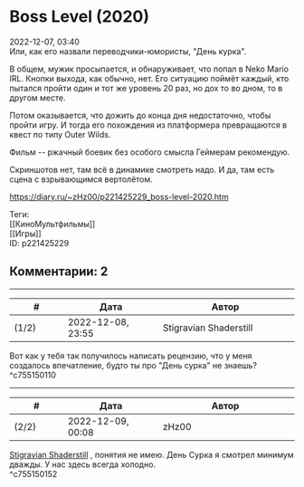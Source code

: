 Boss Level (2020)
=================

  
2022-12-07, 03:40  
 Или, как его назвали переводчики-юмористы, "День курка".   
   
 В общем, мужик просыпается, и обнаруживает, что попал в Neko Mario IRL. Кнопки выхода, как обычно, нет. Его ситуацию поймёт каждый, кто пытался пройти один и тот же уровень 20 раз, но дох то во дном, то в другом месте.   
   
 Потом оказывается, что дожить до конца дня недостаточно, чтобы пройти игру. И тогда его похождения из платформера превращаются в квест по типу Outer Wilds.   
   
 Фильм -- ржачный боевик без особого смысла Геймерам рекомендую.   
   
 Скриншотов нет, там всё в динамике смотреть надо. И да, там есть сцена с взрывающимся вертолётом.   
  
<https://diary.ru/~zHz00/p221425229_boss-level-2020.htm>  
  
Теги:  
[[КиноМультфильмы]]  
[[Игры]]  
ID: p221425229  


Комментарии: 2
--------------

  


---



|         #         |              Дата              |                     Автор                     |           ID           |
| --- | --- | --- | --- |
| (1/2) | 2022-12-08, 23:55 | Stigravian Shaderstill | c755150110 |

  
 Вот как у тебя так получилось написать рецензию, что у меня создалось впечатление, будто ты про "День сурка" не знаешь?   
 ^c755150110

---



|         #         |              Дата              |                     Автор                     |           ID           |
| --- | --- | --- | --- |
| (2/2) | 2022-12-09, 00:08 | zHz00 | c755150152 |

  
  [Stigravian Shaderstill](https://stigravian.diary.ru "Science, Death, Rock-n-Roll")  , понятия не имею. День Сурка я смотрел минимум дважды. У нас здесь всегда холодно.   
 ^c755150152